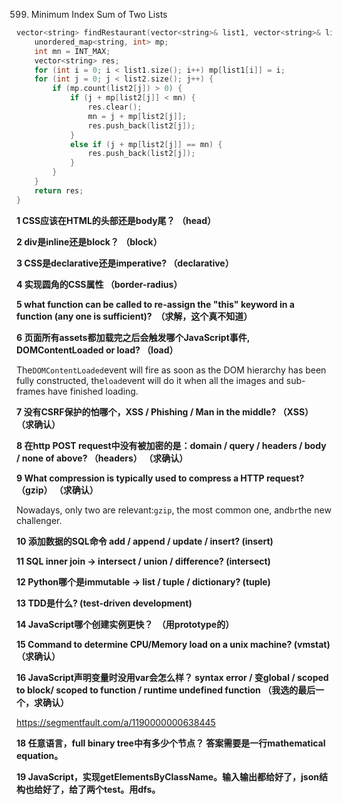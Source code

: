 599. Minimum Index Sum of Two Lists

```cpp
vector<string> findRestaurant(vector<string>& list1, vector<string>& list2) {
    unordered_map<string, int> mp;
    int mn = INT_MAX;
    vector<string> res;
    for (int i = 0; i < list1.size(); i++) mp[list1[i]] = i;
    for (int j = 0; j < list2.size(); j++) {
        if (mp.count(list2[j]) > 0) {
            if (j + mp[list2[j]] < mn) {
                res.clear();
                mn = j + mp[list2[j]];
                res.push_back(list2[j]);
            } 
            else if (j + mp[list2[j]] == mn) {
                res.push_back(list2[j]);
            }
        }
    }
    return res;
}
```

**1 CSS应该在HTML的头部还是body尾？ （head）**

**2 div是inline还是block？ （block）**

**3 CSS是declarative还是imperative? （declarative）**

**4 实现圆角的CSS属性 （border-radius）**

**5 what function can be called to re-assign the "this" keyword in a function \(any one is sufficient\)?  （求解，这个真不知道）**

**6 页面所有assets都加载完之后会触发哪个JavaScript事件, DOMContentLoaded or load? （load）**

The`DOMContentLoaded`event will fire as soon as the DOM hierarchy has been fully constructed, the`load`event will do it when all the images and sub-frames have finished loading.

**7 没有CSRF保护的怕哪个，XSS / Phishing / Man in the middle? （XSS） （求确认）**

**8 在http POST request中没有被加密的是：domain / query / headers / body / none of above? （headers） （求确认）**

**9 What compression is typically used to compress a HTTP request? （gzip） （求确认）**

Nowadays, only two are relevant:`gzip`, the most common one, and`br`the new challenger.

**10 添加数据的SQL命令 add / append / update / insert? \(insert\)**

**11 SQL inner join -&gt; intersect / union / difference? \(intersect\)**

**12 Python哪个是immutable -&gt; list / tuple / dictionary? \(tuple\)**

**13 TDD是什么? \(test-driven development\)**

**14 JavaScript哪个创建实例更快？  （用prototype的）**

**15 Command to determine CPU/Memory load on a unix machine? \(vmstat\) （求确认）**

**16 JavaScript声明变量时没用var会怎么样？ syntax error / 变global / scoped to block/ scoped to function / runtime undefined function （我选的最后一个，求确认）**

https://segmentfault.com/a/1190000000638445

**18 任意语言，full binary tree中有多少个节点？ 答案需要是一行mathematical equation。**

**19 JavaScript，实现getElementsByClassName。输入输出都给好了，json结构也给好了，给了两个test。用dfs。**

